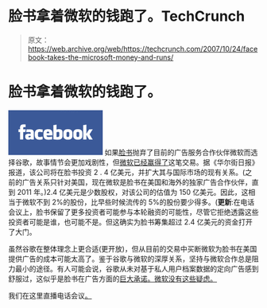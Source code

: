 # 脸书拿着微软的钱跑了。TechCrunch

> 原文：<https://web.archive.org/web/https://techcrunch.com/2007/10/24/facebook-takes-the-microsoft-money-and-runs/>

# 脸书拿着微软的钱跑了。

[![facebooklogo2.gif](img/91d5ac15455b39356f6db7cbd1841720.png)](https://web.archive.org/web/20230302194036/https://techcrunch.com/wp-content/uploads/2007/10/facebooklogo2.gif "facebooklogo2.gif") 如果[脸书](https://web.archive.org/web/20230302194036/http://www.crunchbase.com/company/facebook)抛弃了目前的广告服务合作伙伴微软而选择谷歌，故事情节会更加戏剧性，但[微软已经赢得了](https://web.archive.org/web/20230302194036/http://online.wsj.com/article/SB119323518308669856.html?mod=hpp_us_whats_news)这笔交易。据《华尔街日报》报道，该公司将在脸书投资 2 . 4 亿美元，并扩大其与国际市场的现有关系。(之前的广告关系只针对美国，现在微软是脸书在美国和海外的独家广告合作伙伴，直到 2011 年。)2.4 亿美元是少数股权，对该公司的估值为 150 亿美元。因此，这相当于微软不到 2%的股份，比早些时候流传的 5%的股份要少得多。(**更新**:在电话会议上，脸书保留了更多投资者可能参与本轮融资的可能性，尽管它拒绝透露这些投资者可能是谁，也可能不是。但这确实为脸书筹集超过 2.4 亿美元的资金打开了大门。

虽然谷歌在整体理念上更合适(更开放)，但从目前的交易中买断微软为脸书在美国提供广告的成本可能太高了。鉴于谷歌与微软的深厚关系，坚持与微软合作总是阻力最小的途径。有人可能会说，谷歌从未对基于私人用户档案数据的定向广告感到舒服过，这似乎是脸书在广告方面的[巨大承诺。微软没有这些疑虑。](https://web.archive.org/web/20230302194036/https://techcrunch.com/2007/10/22/facebook-experiments-with-ads-targeting-peoples-interests/)

我们在这里直播电话会议[。](https://web.archive.org/web/20230302194036/https://techcrunch.com/2007/10/24/liveblogging-the-facebook-press-conference/)